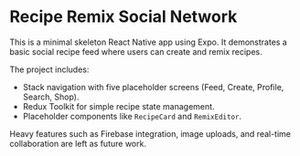 # Recipe Remix Social Network

This is a minimal skeleton React Native app using Expo. It demonstrates a basic social recipe feed where users can create and remix recipes.

The project includes:

- Stack navigation with five placeholder screens (Feed, Create, Profile, Search, Shop).
- Redux Toolkit for simple recipe state management.
- Placeholder components like `RecipeCard` and `RemixEditor`.

Heavy features such as Firebase integration, image uploads, and real-time collaboration are left as future work.
